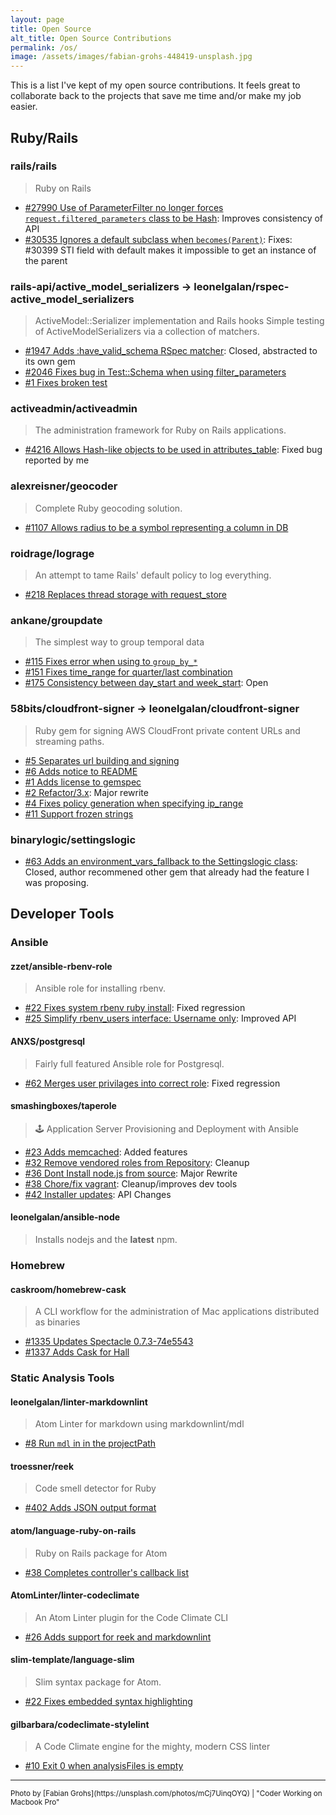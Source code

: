 ```yaml
---
layout: page
title: Open Source
alt_title: Open Source Contributions
permalink: /os/
image: /assets/images/fabian-grohs-448419-unsplash.jpg
---
```


This is a list I've kept of my open source contributions. It feels great to
collaborate back to the projects that save me time and/or make my job easier.

## Ruby/Rails

### rails/rails

> Ruby on Rails

* [#27990 Use of ParameterFilter no longer forces `request.filtered_parameters` class to be Hash](https://github.com/rails/rails/pull/27990): Improves consistency of API
* [#30535 Ignores a default subclass when `becomes(Parent)`](https://github.com/rails/rails/pull/30535): Fixes: #30399 STI field with default makes it impossible to get an instance
  of the parent

### rails-api/active_model_serializers -> leonelgalan/rspec-active_model_serializers

> ActiveModel::Serializer implementation and Rails hooks
> Simple testing of ActiveModelSerializers via a collection of matchers.

- [#1947 Adds :have_valid_schema RSpec matcher](https://github.com/rails-api/active_model_serializers/pull/1947): Closed, abstracted to its own gem
- [#2046 Fixes bug in Test::Schema when using filter_parameters](https://github.com/rails-api/active_model_serializers/pull/2046)
- [#1 Fixes broken test](https://github.com/leonelgalan/rspec-active_model_serializers/pull/1)

### activeadmin/activeadmin

> The administration framework for Ruby on Rails applications.

- [#4216 Allows Hash-like objects to be used in attributes_table](https://github.com/activeadmin/activeadmin/pull/4216): Fixed bug reported by me

### alexreisner/geocoder

> Complete Ruby geocoding solution.

- [#1107 Allows radius to be a symbol representing a column in DB](https://github.com/alexreisner/geocoder/pull/1107)

### roidrage/lograge

> An attempt to tame Rails' default policy to log everything.

- [#218 Replaces thread storage with request_store](https://github.com/roidrage/lograge/pull/218)

### ankane/groupdate

> The simplest way to group temporal data

- [#115 Fixes error when using to `group_by_*`](https://github.com/ankane/groupdate/pull/115)
- [#151 Fixes time_range for quarter/last combination](https://github.com/ankane/groupdate/pull/151)
- [#175 Consistency between day_start and week_start](https://github.com/ankane/groupdate/pull/175): Open

### 58bits/cloudfront-signer -> leonelgalan/cloudfront-signer

> Ruby gem for signing AWS CloudFront private content URLs and streaming paths.

- [#5 Separates url building and signing](https://github.com/58bits/cloudfront-signer/pull/5)
- [#6 Adds notice to README](https://github.com/58bits/cloudfront-signer/pull/6)
- [#1 Adds license to gemspec](https://github.com/leonelgalan/cloudfront-signer/pull/1)
- [#2 Refactor/3.x](https://github.com/leonelgalan/cloudfront-signer/pull/2): Major rewrite
- [#4 Fixes policy generation when specifying ip_range](https://github.com/leonelgalan/cloudfront-signer/pull/4)
- [#11 Support frozen strings](https://github.com/leonelgalan/cloudfront-signer/pull/11)

### binarylogic/settingslogic

- [#63 Adds an environment_vars_fallback to the Settingslogic class](https://github.com/binarylogic/settingslogic/pull/63): Closed, author recommened other gem that already had the feature I was proposing.

## Developer Tools

### Ansible

#### zzet/ansible-rbenv-role

> Ansible role for installing rbenv.

- [#22 Fixes system rbenv ruby install](https://github.com/zzet/ansible-rbenv-role/pull/22): Fixed regression
- [#25 Simplify rbenv_users interface: Username only](https://github.com/zzet/ansible-rbenv-role/issues/25): Improved API

#### ANXS/postgresql

> Fairly full featured Ansible role for Postgresql.

- [#62 Merges user privilages into correct role](https://github.com/ANXS/postgresql/pull/62): Fixed regression

#### smashingboxes/taperole

> 🕹 Application Server Provisioning and Deployment with Ansible

- [#23 Adds memcached](https://github.com/smashingboxes/taperole/pull/23): Added features
- [#32 Remove vendored roles from Repository](https://github.com/smashingboxes/taperole/pull/32): Cleanup
- [#36 Dont Install node.js from source](https://github.com/smashingboxes/taperole/pull/36): Major Rewrite
- [#38 Chore/fix vagrant](https://github.com/smashingboxes/taperole/pull/38): Cleanup/improves dev tools
- [#42 Installer updates](https://github.com/smashingboxes/taperole/pull/42): API Changes

#### leonelgalan/ansible-node

> Installs nodejs and the **latest** npm.

### Homebrew

#### caskroom/homebrew-cask

> A CLI workflow for the administration of Mac applications distributed as binaries

- [#1335 Updates Spectacle 0.7.3-74e5543](https://github.com/caskroom/homebrew-cask/pull/1335)
- [#1337 Adds Cask for Hall](https://github.com/caskroom/homebrew-cask/pull/1337)

### Static Analysis Tools

#### leonelgalan/linter-markdownlint

> Atom Linter for markdown using markdownlint/mdl

- [#8 Run `mdl` in in the projectPath](https://github.com/leonelgalan/linter-markdownlint/pull/8)

#### troessner/reek

> Code smell detector for Ruby

- [#402 Adds JSON output format](https://github.com/troessner/reek/pull/402)

#### atom/language-ruby-on-rails

> Ruby on Rails package for Atom

- [#38 Completes controller's callback list](https://github.com/atom/language-ruby-on-rails/pull/38)

#### AtomLinter/linter-codeclimate

> An Atom Linter plugin for the Code Climate CLI

- [#26 Adds support for reek and markdownlint](https://github.com/AtomLinter/linter-codeclimate/pull/26)

#### slim-template/language-slim

> Slim syntax package for Atom.

- [#22 Fixes embedded syntax highlighting](https://github.com/slim-template/language-slim/pull/22)

#### gilbarbara/codeclimate-stylelint

> A Code Climate engine for the mighty, modern CSS linter

- [#10 Exit 0 when analysisFiles is empty](https://github.com/gilbarbara/codeclimate-stylelint/pull/10)

___

<small>
  Photo by [Fabian Grohs](https://unsplash.com/photos/mCj7UinqOYQ) | "Coder
  Working on Macbook Pro"
</small>
